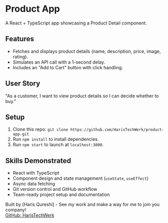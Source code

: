 # Product App

A React + TypeScript app showcasing a Product Detail component.

## Features
- Fetches and displays product details (name, description, price, image, rating).
- Simulates an API call with a 1-second delay.
- Includes an "Add to Cart" button with click handling.

## User Story
"As a customer, I want to view product details so I can decide whether to buy."

## Setup
1. Clone this repo: `git clone https://github.com/HarisTechWerk/product-app.git`
2. Run `npm install` to install dependencies.
3. Run `npm start` to launch at `localhost:3000`.

## Skills Demonstrated
- React with TypeScript
- Component design and state management (`useState`, `useEffect`)
- Async data fetching
- Git version control and GitHub workflow
- Team-ready project setup and documentation

Built by [Haris Qureshi] - See my work and make a way for me to join you company!  
[GitHub: HarisTechWerk](https://github.com/HarisTechWerk)